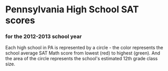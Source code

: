 # Pennsylvania High School SAT scores
### for the 2012-2013 school year

Each high school in PA is represented by a circle - the color represents the school average SAT Math score from lowest (red) to highest (green). And the area of the circle represents the school's estimated 12th grade class size.

<div id='graph_1_container'>
  <div id='graph_1' class='graph'></div>
  <div id='graph_1_legend_1' class='legend'></div>
  <div id='graph_1_legend_2' class='legend'></div>
</div>
